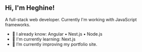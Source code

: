 ## Hi, I'm Heghine!

A full-stack web developer. Currently I'm working with JavaScript frameworks.

- 🧠 I already know: Angular • Nest.js • Node.js
- 🌱 I'm currently learning: Next.js
- 🔭 I’m currently improving my portfolio site.

<!--
**ZeroaNinea/ZeroaNinea** is a ✨ _special_ ✨ repository because its `README.md` (this file) appears on your GitHub profile.

Here are some ideas to get you started:

- 🔭 I’m currently working on ...
- 🌱 I’m currently learning ...
- 👯 I’m looking to collaborate on ...
- 🤔 I’m looking for help with ...
- 💬 Ask me about ...
- 📫 How to reach me: ...
- 😄 Pronouns: ...
- ⚡ Fun fact: ...
-->
